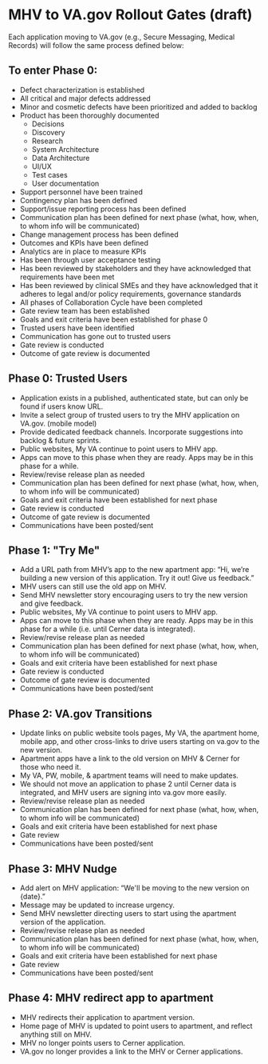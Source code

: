 # MHV to VA.gov Rollout Gates (draft)
Each application moving to VA.gov (e.g., Secure Messaging, Medical Records) will follow the same process defined below:

## To enter Phase 0:
- Defect characterization is established
- All critical and major defects addressed
- Minor and cosmetic defects have been prioritized and added to backlog
- Product has been thoroughly documented
	- Decisions
	- Discovery
	- Research
	- System Architecture
	- Data Architecture
	- UI/UX
	- Test cases
	- User documentation
- Support personnel have been trained
- Contingency plan has been defined
- Support/issue reporting process has been defined
- Communication plan has been defined for next phase (what, how, when, to whom info will be communicated)
- Change management process has been defined
- Outcomes and KPIs have been defined
- Analytics are in place to measure KPIs
- Has been through user acceptance testing
- Has been reviewed by stakeholders and they have acknowledged that requirements have been met
- Has been reviewed by clinical SMEs and they have acknowledged that it adheres to legal and/or policy requirements, governance standards
- All phases of Collaboration Cycle have been completed
- Gate review team has been established
- Goals and exit criteria have been established for phase 0
- Trusted users have been identified
- Communication has gone out to trusted users
- Gate review is conducted
- Outcome of gate review is documented

## Phase 0: Trusted Users
- Application exists in a published, authenticated state, but can only be found if users know URL. 
- Invite a select group of trusted users to try the MHV application on VA.gov. (mobile model) 
- Provide dedicated feedback channels.  Incorporate suggestions into backlog & future sprints. 
- Public websites, My VA continue to point users to MHV app. 
- Apps can move to this phase when they are ready. Apps may be in this phase for a while. 
- Review/revise release plan as needed
- Communication plan has been defined for next phase (what, how, when, to whom info will be communicated)
- Goals and exit criteria have been established for next phase
- Gate review is conducted
- Outcome of gate review is documented
- Communications have been posted/sent
  
## Phase 1: "Try Me"
- Add a URL path from MHV’s app to the new apartment app: “Hi, we’re building a new version of this application. Try it out! Give us feedback.” 
- MHV users can still use the old app on MHV. 
- Send MHV newsletter story encouraging users to try the new version and give feedback. 
- Public websites, My VA continue to point users to MHV app. 
- Apps can move to this phase when they are ready. Apps may be in this phase for a while (i.e. until Cerner data is integrated). 
- Review/revise release plan as needed
- Communication plan has been defined for next phase (what, how, when, to whom info will be communicated)
- Goals and exit criteria have been established for next phase
- Gate review is conducted
- Outcome of gate review is documented
- Communications have been posted/sent

## Phase 2: VA.gov Transitions
- Update links on public website tools pages, My VA, the apartment home, mobile app, and other cross-links to drive users starting on va.gov to the new version.   
- Apartment apps have a link to the old version on MHV & Cerner for those who need it.
- My VA, PW, mobile, & apartment teams will need to make updates. 
- We should not move an application to phase 2 until Cerner data is integrated, and MHV users are signing into va.gov more easily. 
- Review/revise release plan as needed
- Communication plan has been defined for next phase (what, how, when, to whom info will be communicated)
- Goals and exit criteria have been established for next phase
- Gate review
- Communications have been posted/sent

## Phase 3: MHV Nudge
- Add alert on MHV application: “We'll be moving to the new version on {date}.” 
- Message may be updated to increase urgency.
- Send MHV newsletter directing users to start using the apartment version of the application. 
- Review/revise release plan as needed
- Communication plan has been defined for next phase (what, how, when, to whom info will be communicated)
- Goals and exit criteria have been established for next phase
- Gate review
- Communications have been posted/sent

## Phase 4:  MHV redirect app to apartment
- MHV redirects their application to apartment version. 
- Home page of MHV is updated to point users to apartment, and reflect anything still on MHV. 
- MHV no longer points users to Cerner application. 
- VA.gov no longer provides a link to the MHV or Cerner applications.
